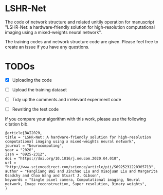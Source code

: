# LSHR-Net
The code of network structure and related unitily operation for manuscript "LSHR-Net: a hardware-friendly solution for high-resolution computational imaging using a mixed-weights neural network".

The training codes and network structure code are given. Please feel free to create an issue if you have any questions.

# TODOs
- [x] Uploading the code
- [ ] Upload the training dataset
- [ ] Tidy up the comments and irrelevant experiment code
- [ ] Rewriting the test code


If you compare your algorithm with this work, please use the following citation bib.
```
@article{BAI2020,
title = "LSHR-Net: A hardware-friendly solution for high-resolution computational imaging using a mixed-weights neural network",
journal = "Neurocomputing",
year = "2020",
issn = "0925-2312",
doi = "https://doi.org/10.1016/j.neucom.2020.04.010",
url = "http://www.sciencedirect.com/science/article/pii/S0925231220305713",
author = "Fangliang Bai and Jinchao Liu and Xiaojuan Liu and Margarita Osadchy and Chao Wang and Stuart J. Gibson",
keywords = "Single pixel camera, Computational imaging, Neural network, Image reconstruction, Super resolution, Binary weights",
}
```
